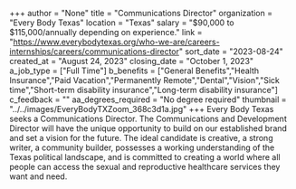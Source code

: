 +++
author = "None"
title = "Communications Director"
organization = "Every Body Texas"
location = "Texas"
salary = "$90,000 to $115,000/annually depending on experience."
link = "https://www.everybodytexas.org/who-we-are/careers-internships/careers/communications-director"
sort_date = "2023-08-24"
created_at = "August 24, 2023"
closing_date = "October 1, 2023"
a_job_type = ["Full Time"]
b_benefits = ["General Benefits","Health Insurance","Paid Vacation","Permanently Remote","Dental","Vision","Sick time","Short-term disability insurance","Long-term disability insurance"]
c_feedback = ""
aa_degrees_required = "No degree required"
thumbnail = "../../images/EveryBodyTXZoom_368c3d1a.jpg"
+++
Every Body Texas seeks a Communications Director. The Communications and Development Director will have the unique opportunity to build on our established brand and set a vision for the future. The ideal candidate is creative, a strong writer, a community builder, possesses a working understanding of the Texas political landscape, and is committed to creating a world where all people can access the sexual and reproductive healthcare services they want and need.